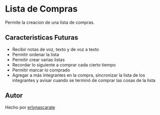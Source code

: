 # Lista de Compras

Permite la creacion de una lista de compras.

## Caracteristicas Futuras

-   Recibir notas de voz, texto y de voz a texto
-   Permitir ordenar la lista
-   Permitir crear varias listas
-   Recordar lo siguiente a comprar cada cierto tiempo
-   Permitir marcar lo comprado
-   Agregar a más integrantes en la compra, sincronizar la lista de los integrantes y avisar cuando se terminó de comprar las cosas de la lista

## Autor

Hecho por [erlynascarate](https://twitter.com/erlynascarate)
